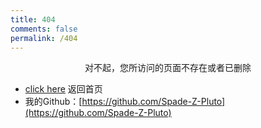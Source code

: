 ```yaml
---
title: 404
comments: false
permalink: /404
---
```


<center>对不起，您所访问的页面不存在或者已删除</center>

* [click here](https://Spade-Z-Pluto.github.io/) 返回首页
* 我的Github：[https://github.com/Spade-Z-Pluto](https://github.com/Spade-Z-Pluto)
